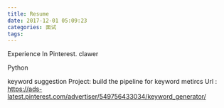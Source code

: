 ```yaml
---
title: Resume
date: 2017-12-01 05:09:23
categories: 面试
tags:
---
```


Experience In Pinterest.
clawer

Python

keyword suggestion Project:
build the  pipeline for keyword metircs 
Url : https://ads-latest.pinterest.com/advertiser/549756433034/keyword_generator/




